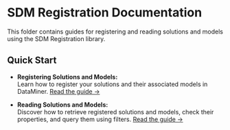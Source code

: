 # SDM Registration Documentation

This folder contains guides for registering and reading solutions and models using the SDM Registration library.

## Quick Start

- **Registering Solutions and Models:**  
  Learn how to register your solutions and their associated models in DataMiner.
  [Read the guide &rarr;](./registering-solutions-and-models.md)

- **Reading Solutions and Models:**  
  Discover how to retrieve registered solutions and models, check their properties, and query them using filters.
  [Read the guide &rarr;](./reading-solutions-and-models.md)